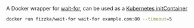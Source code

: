 A Docker wrapper for [wait-for](https://github.com/eficode/wait-for), can be used as a [Kubernetes initContainer](https://kubernetes.io/docs/concepts/workloads/pods/init-containers/)
```sh
docker run fizzka/wait-for wait-for example.com:80 --timeout=5
```

